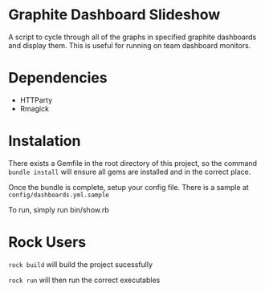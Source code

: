Graphite Dashboard Slideshow
=======================

A script to cycle through all of the graphs in specified graphite dashboards and display them.
This is useful for running on team dashboard monitors.

Dependencies
=======================
<ul>
<li>HTTParty</li>

<li>Rmagick</li>
</ul>

Instalation
=======================
There exists a Gemfile in the root directory of this project, so the command `bundle install` will ensure all gems are installed and in the correct place.

Once the bundle is complete, setup your config file. There is a sample at `config/dashboards.yml.sample`

To run, simply run bin/show.rb

Rock Users
=======================
`rock build` will build the project sucessfully

`rock run` will then run the correct executables
